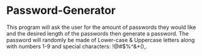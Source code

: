 # Password-Generator
This program will ask the user for the amount of passwords they would like 
and the desired length of the passwords then generate a password.
The password will randomly be made of Lower-case & Uppercase letters along with
numbers 1-9 and special characters: !@#$%^&*(),.

